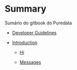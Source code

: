 # Summary

Sumário do gitbook do Puredata

* [Developer Guidelines](README.md)

* [Introduction](chapter1.md)

  * [Hi](part1/section1.md)

  * [Messages](part1/section2.md)
